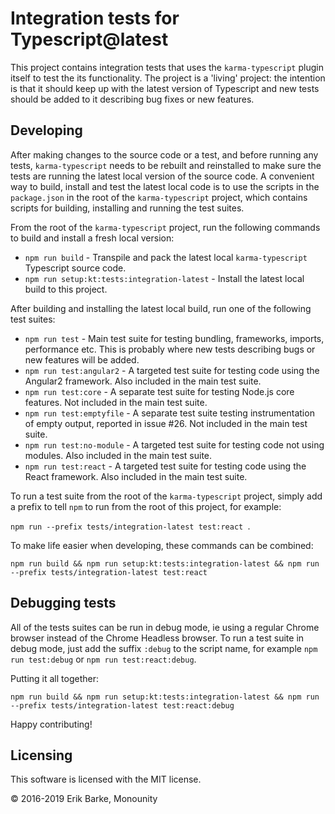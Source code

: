 # Integration tests for Typescript@latest

This project contains integration tests that uses the `karma-typescript` plugin itself to test the its functionality. The project is a 'living' project: the intention is that it should keep up with the latest version of Typescript and new tests should be added to it describing bug fixes or new features.

## Developing
After making changes to the source code or a test, and before running any tests, `karma-typescript` needs to be rebuilt and reinstalled to make sure the tests are running the latest local version of the source code. A convenient way to build, install and test the latest local code is to use the scripts in the `package.json` in the root of the `karma-typescript` project, which contains scripts for building, installing and running the test suites.

From the root of the `karma-typescript` project, run the following commands to build and install a fresh local version:
* `npm run build` - Transpile and pack the latest local `karma-typescript` Typescript source code.
* `npm run setup:kt:tests:integration-latest` - Install the latest local build to this project.

After building and installing the latest local build, run one of the following test suites:

* `npm run test` - Main test suite for testing bundling, frameworks, imports, performance etc. This is probably where new tests describing bugs or new features will be added.
* `npm run test:angular2` - A targeted test suite for testing code using the Angular2 framework. Also included in the main test suite.
* `npm run test:core` - A separate test suite for testing Node.js core features. Not included in the main test suite.
* `npm run test:emptyfile` - A separate test suite testing instrumentation of empty output, reported in issue #26. Not included in the main test suite.
* `npm run test:no-module` - A targeted test suite for testing code not using modules. Also included in the main test suite.
* `npm run test:react` - A targeted test suite for testing code using the React framework. Also included in the main test suite.

To run a test suite from the root of the `karma-typescript` project, simply add a prefix to tell `npm` to run from the root of this project, for example:

`npm run --prefix tests/integration-latest test:react `.

To make life easier when developing, these commands can be combined:

`npm run build && npm run setup:kt:tests:integration-latest && npm run --prefix tests/integration-latest test:react`

## Debugging tests

All of the tests suites can be run in debug mode, ie using a regular Chrome browser instead of the Chrome Headless browser. To run a test suite in debug mode, just add the suffix `:debug` to the script name, for example `npm run test:debug` or `npm run test:react:debug`.

Putting it all together:

`npm run build && npm run setup:kt:tests:integration-latest && npm run --prefix tests/integration-latest test:react:debug`

Happy contributing!

## Licensing

This software is licensed with the MIT license.

© 2016-2019 Erik Barke, Monounity
